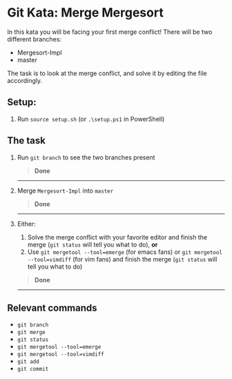# Git Kata: Merge Mergesort
In this kata you will be facing your first merge conflict!
There will be two different branches:

* Mergesort-Impl
* master

The task is to look at the merge conflict, and solve it by editing the file accordingly.

## Setup:

1. Run `source setup.sh` (or `.\setup.ps1` in PowerShell)

## The task

1. Run `git branch` to see the two branches present
   > **Done**
   ---
   
2. Merge `Mergesort-Impl` into `master`
   > **Done**
   ---

3. Either:
   1. Solve the merge conflict with your favorite editor and finish the merge (`git status` will tell you what to do), **or**
   2. Use `git mergetool --tool=emerge` (for emacs fans) or `git mergetool --tool=vimdiff` (for vim fans) and finish the merge (`git status` will tell you what to do)

   > **Done**
   ---

## Relevant commands
- `git branch`
- `git merge`
- `git status`
- `git mergetool --tool=emerge`
- `git mergetool --tool=vimdiff`
- `git add`
- `git commit`

